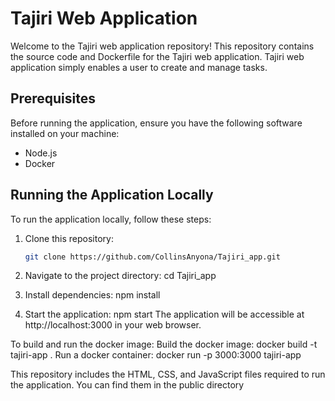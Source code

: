# Tajiri Web Application

Welcome to the Tajiri web application repository! This repository contains the source code and Dockerfile for the Tajiri web application. Tajiri web application simply enables a user to create and manage tasks.

## Prerequisites

Before running the application, ensure you have the following software installed on your machine:

- Node.js
- Docker

## Running the Application Locally

To run the application locally, follow these steps:

1. Clone this repository:

   ```bash
   git clone https://github.com/CollinsAnyona/Tajiri_app.git


2. Navigate to the project directory:
cd Tajiri_app

3. Install dependencies:
npm install

4. Start the application:
npm start
The application will be accessible at http://localhost:3000 in your web browser.

To build and run the docker image:
Build the docker image:
	docker build -t tajiri-app .
Run a docker container:
docker run -p 3000:3000 tajiri-app

This repository includes the HTML, CSS, and JavaScript files required to run the application. You can find them in the public directory



